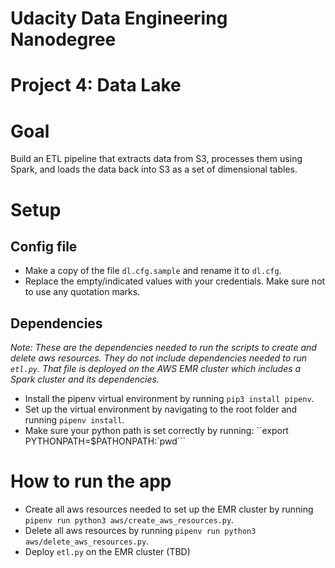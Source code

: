 # Udacity Data Engineering Nanodegree
# Project 4: Data Lake

# Goal

Build an ETL pipeline that extracts data from S3, 
processes them using Spark, and loads the data back into S3 as a 
set of dimensional tables.

# Setup

## Config file
- Make a copy of the file `dl.cfg.sample` and rename it to `dl.cfg`.
- Replace the empty/indicated values with your credentials. 
  Make sure not to use any quotation marks.
  
## Dependencies
*Note: These are the dependencies needed to run the scripts
to create and delete aws resources. They do not include
dependencies needed to run `etl.py`. That file is deployed on 
the AWS EMR cluster which includes a Spark cluster and its dependencies.*
- Install the pipenv virtual environment by running `pip3 install pipenv`.
- Set up the virtual environment by navigating to the root folder
and running `pipenv install`.
- Make sure your python path is set correctly by running:
``export PYTHONPATH=$PATHONPATH:`pwd```

  
# How to run the app
- Create all aws resources needed to set up the EMR cluster by running `pipenv run python3 aws/create_aws_resources.py`.
- Delete all aws resources by running `pipenv run python3 aws/delete_aws_resources.py`.
- Deploy `etl.py` on the EMR cluster (TBD)
